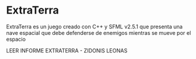# ExtraTerra
ExtraTerra es un juego creado con C++ y SFML v2.5.1 que presenta una nave espacial que debe defenderse de enemigos mientras se mueve por el espacio

LEER INFORME EXTRATERRA - ZIDONIS LEONAS

